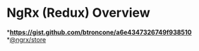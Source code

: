 # NgRx (Redux) Overview
***https://gist.github.com/btroncone/a6e4347326749f938510**
*[@ngrx/store](https://github.com/ngrx/store)
